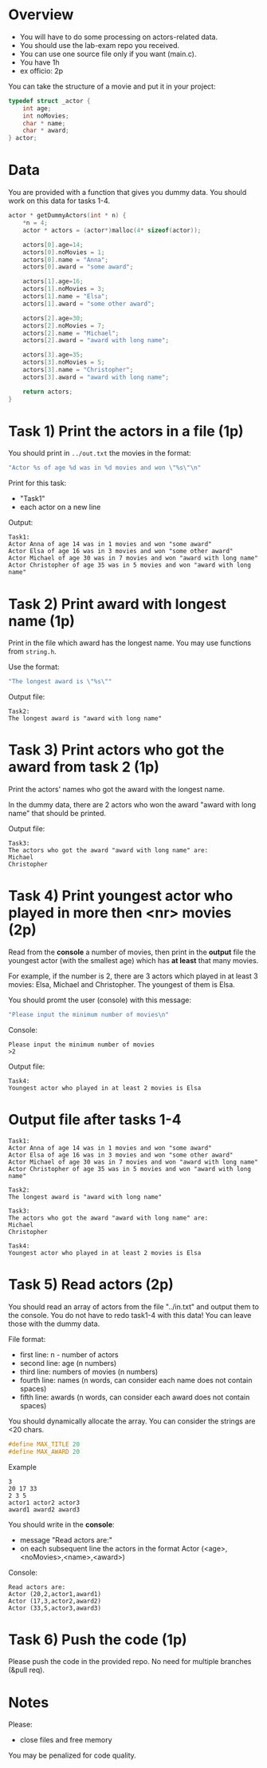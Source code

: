 # Overview

* You will have to do some processing on actors-related data.
* You should use the lab-exam repo you received. 
* You can use one source file only if you want (main.c).
* You have 1h
* ex officio: 2p

You can take the structure of a movie and put it in your project:

```c
typedef struct _actor {
    int age;
    int noMovies;
    char * name;
    char * award;
} actor;
```

# Data

You are provided with a function that gives you dummy data. You should work on this data for tasks 1-4.

```c
actor * getDummyActors(int * n) {
    *n = 4;
    actor * actors = (actor*)malloc(4* sizeof(actor));

    actors[0].age=14;
    actors[0].noMovies = 1;
    actors[0].name = "Anna";
    actors[0].award = "some award";

    actors[1].age=16;
    actors[1].noMovies = 3;
    actors[1].name = "Elsa";
    actors[1].award = "some other award";

    actors[2].age=30;
    actors[2].noMovies = 7;
    actors[2].name = "Michael";
    actors[2].award = "award with long name";

    actors[3].age=35;
    actors[3].noMovies = 5;
    actors[3].name = "Christopher";
    actors[3].award = "award with long name";

    return actors;
}
```

# Task 1) Print the actors in a file (1p)

You should print in `../out.txt` the movies in the format:

```c
"Actor %s of age %d was in %d movies and won \"%s\"\n"
```

Print for this task:
* "Task1"
* each actor on a new line

Output:
```
Task1:
Actor Anna of age 14 was in 1 movies and won "some award"
Actor Elsa of age 16 was in 3 movies and won "some other award"
Actor Michael of age 30 was in 7 movies and won "award with long name"
Actor Christopher of age 35 was in 5 movies and won "award with long name"
```

# Task 2) Print award with longest name (1p)

Print in the file which award has the longest name. You may use functions from `string.h`.

Use the format:
```c
"The longest award is \"%s\""
```

Output file: 
```
Task2:
The longest award is "award with long name"
```

# Task 3) Print actors who got the award from task 2 (1p)

Print the actors' names who got the award with the longest name. 

In the dummy data, there are 2 actors who won the award "award with long name" that should be printed.

Output file:
```
Task3:
The actors who got the award "award with long name" are:
Michael
Christopher
```

# Task 4) Print youngest actor who played in more then \<nr> movies (2p)

Read from the __console__ a number of movies, then print in the __output__ file the youngest actor (with the smallest age) which has __at least__ that many movies.

For example, if the number is 2, there are 3 actors which played in at least 3 movies: Elsa, Michael and Christopher. The youngest of them is Elsa.

You should promt the user (console) with this message:
```c
"Please input the minimum number of movies\n"
```

Console:
```
Please input the minimum number of movies
>2
```

Output file:
```
Task4:
Youngest actor who played in at least 2 movies is Elsa
```

# Output file after tasks 1-4
```
Task1:
Actor Anna of age 14 was in 1 movies and won "some award"
Actor Elsa of age 16 was in 3 movies and won "some other award"
Actor Michael of age 30 was in 7 movies and won "award with long name"
Actor Christopher of age 35 was in 5 movies and won "award with long name"

Task2:
The longest award is "award with long name"

Task3:
The actors who got the award "award with long name" are:
Michael
Christopher

Task4:
Youngest actor who played in at least 2 movies is Elsa
```

# Task 5) Read actors (2p)

You should read an array of actors from the file "../in.txt" and output them to the console. You do not have to redo task1-4 with this data! You can leave those with the dummy data.

File format:
* first line: n - number of actors
* second line: age (n numbers)
* third line: numbers of movies (n numbers)
* fourth line: names (n words, can consider each name does not contain spaces)
* fifth line: awards (n words, can consider each award does not contain spaces)

You should dynamically allocate the array. You can consider the strings are <20 chars.

```c
#define MAX_TITLE 20
#define MAX_AWARD 20
```

Example
```
3
20 17 33
2 3 5
actor1 actor2 actor3
award1 award2 award3
```

You should write in the __console__:
* message "Read actors are:" 
* on each subsequent line the actors in the format Actor (\<age>,\<noMovies>,\<name>,\<award>)

Console:
```
Read actors are:
Actor (20,2,actor1,award1)
Actor (17,3,actor2,award2)
Actor (33,5,actor3,award3)
```

# Task 6) Push the code (1p)

Please push the code in the provided repo. No need for multiple branches (&pull req).

# Notes

Please:
* close files and free memory

You may be penalized for code quality.
